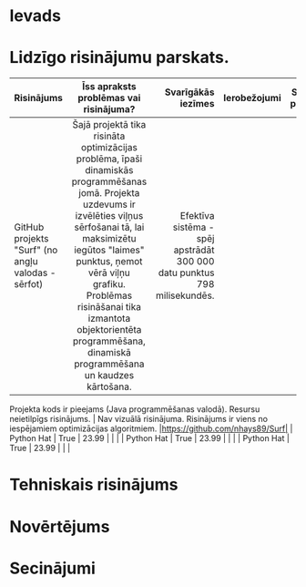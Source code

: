 # Ievads 
# Lidzīgo risinājumu parskats.
| Risinājums        | Īss apraksts problēmas vai risinājuma?| Svarīgākās iezīmes | Ierobežojumi | Saite uz projektu |
| :---------------- | :----------: | -----------------: |  ----------: |  ---------------: | 
|GitHub projekts "Surf" (no angļu valodas - sērfot)       |   Šajā projektā tika risināta optimizācijas problēma, īpaši dinamiskās programmēšanas jomā. Projekta uzdevums ir izvēlēties viļņus sērfošanai tā, lai maksimizētu iegūtos "laimes" punktus, ņemot vērā viļņu grafiku. Problēmas risināšanai tika izmantota objektorientēta programmēšana, dinamiskā programmēšana un kaudzes kārtošana.      | Efektīva sistēma - spēj apstrādāt 300 000 datu punktus 798 milisekundēs.
Projekta kods ir pieejams (Java programmēšanas valodā).
Resursu neietilpīgs risinājums.            | Nav vizuālā risinājuma.
Risinājums ir viens no iespējamiem optimizācijas algoritmiem.    |https://github.com/nhays89/Surf|
| Python Hat        |   True       | 23.99              |              |                   |
| Python Hat        |   True       | 23.99              |              |                   |
| Python Hat        |   True       | 23.99              |              |                   |

# Tehniskais risinājums
# Novērtējums 
# Secinājumi
